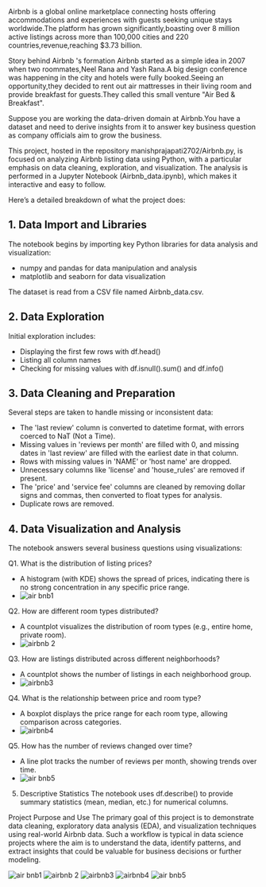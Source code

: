 Airbnb is a global online marketplace connecting hosts offering accommodations and experiences with guests seeking unique stays worldwide.The platform has grown significantly,boasting over 8 million active listings across more than 100,000 cities and 220 countries,revenue,reaching $3.73 billion.

Story behind Airbnb 's formation
Airbnb started as a simple idea in 2007 when two roommates,Neel Rana and Yash Rana.A big design conference was happening in the city and hotels were fully booked.Seeing an opportunity,they decided to rent out air mattresses in their living room and provide breakfast for guests.They called this small venture "Air Bed & Breakfast".

Suppose you are working the data-driven domain at Airbnb.You have a dataset and need to derive insights from it to answer key business question as company officials aim to grow the business.

This project, hosted in the repository manishprajapati2702/Airbnb.py, is focused on analyzing Airbnb listing data using Python, with a particular emphasis on data cleaning, exploration, and visualization. The analysis is performed in a Jupyter Notebook (Airbnb_data.ipynb), which makes it interactive and easy to follow.


Here’s a detailed breakdown of what the project does:

## 1. Data Import and Libraries
The notebook begins by importing key Python libraries for data analysis and visualization:

- numpy and pandas for data manipulation and analysis
- matplotlib and seaborn for data visualization

The dataset is read from a CSV file named Airbnb_data.csv.

## 2. Data Exploration
Initial exploration includes:

- Displaying the first few rows with df.head()
- Listing all column names
- Checking for missing values with df.isnull().sum() and df.info()

## 3. Data Cleaning and Preparation
Several steps are taken to handle missing or inconsistent data:

- The 'last review' column is converted to datetime format, with errors coerced to NaT (Not a Time).
- Missing values in 'reviews per month' are filled with 0, and missing dates in 'last review' are filled with the earliest date in that column.
- Rows with missing values in 'NAME' or 'host name' are dropped.
- Unnecessary columns like 'license' and 'house_rules' are removed if present.
- The 'price' and 'service fee' columns are cleaned by removing dollar signs and commas, then converted to float types for analysis.
- Duplicate rows are removed.

## 4. Data Visualization and Analysis
The notebook answers several business questions using visualizations:

 Q1. What is the distribution of listing prices?
- A histogram (with KDE) shows the spread of prices, indicating there is no strong concentration in any specific price range.
- ![air bnb1](https://github.com/user-attachments/assets/8125d059-1308-4d25-b237-1432b8fce28a)

Q2. How are different room types distributed?
- A countplot visualizes the distribution of room types (e.g., entire home, private room).
- ![airbnb 2](https://github.com/user-attachments/assets/e822c6c5-268c-483d-9869-c324e984824d)

 Q3. How are listings distributed across different neighborhoods?
- A countplot shows the number of listings in each neighborhood group.
- ![airbnb3](https://github.com/user-attachments/assets/3e060d96-ddd4-43a5-a88e-5174e086849d)

Q4. What is the relationship between price and room type?
- A boxplot displays the price range for each room type, allowing comparison across categories.
- ![airbnb4](https://github.com/user-attachments/assets/f9f8c00b-2225-40a9-af8c-2d3f8330b505)


Q5. How has the number of reviews changed over time?
- A line plot tracks the number of reviews per month, showing trends over time.
- ![air bnb5](https://github.com/user-attachments/assets/3f4795d0-b209-45b8-ab9b-a4c64cbdfba8)


5. Descriptive Statistics
The notebook uses df.describe() to provide summary statistics (mean, median, etc.) for numerical columns.

Project Purpose and Use
The primary goal of this project is to demonstrate data cleaning, exploratory data analysis (EDA), and visualization techniques using real-world Airbnb data. Such a workflow is typical in data science projects where the aim is to understand the data, identify patterns, and extract insights that could be valuable for business decisions or further modeling.

![air bnb1](https://github.com/user-attachments/assets/8125d059-1308-4d25-b237-1432b8fce28a)
![airbnb 2](https://github.com/user-attachments/assets/e822c6c5-268c-483d-9869-c324e984824d)
![airbnb3](https://github.com/user-attachments/assets/3e060d96-ddd4-43a5-a88e-5174e086849d)
![airbnb4](https://github.com/user-attachments/assets/f9f8c00b-2225-40a9-af8c-2d3f8330b505)
![air bnb5](https://github.com/user-attachments/assets/a415acb4-a24a-4558-bbf6-ae6f25866361)

